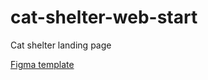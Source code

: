 # cat-shelter-web-start
Cat shelter landing page

[Figma template](https://www.figma.com/file/3bT4EqGKLAuXvIjv50JVWe/Cats?type=design&node-id=0%3A1&t=p0fNhphIW6iext2S-1)
